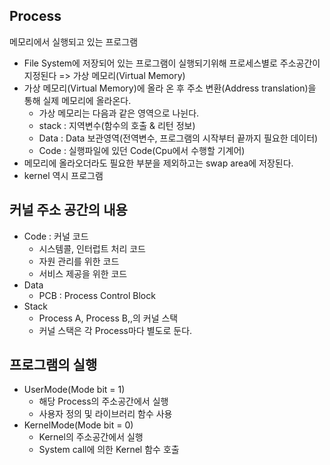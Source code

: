 ## Process
메모리에서 실행되고 있는 프로그램

- File System에 저장되어 있는 프로그램이 실행되기위해 프로세스별로 주소공간이 지정된다 => 가상 메모리(Virtual Memory)
- 가상 메모리(Virtual Memory)에 올라 온 후 주소 변환(Address translation)을 통해 실제 메모리에 올라온다. 
  - 가상 메모리는 다음과 같은 영역으로 나뉜다.
  - stack : 지역변수(함수의 호출 & 리턴 정보)
  - Data : Data 보관영역(전역변수, 프로그램의 시작부터 끝까지 필요한 데이터)
  - Code : 실행파일에 있던 Code(Cpu에서 수행할 기계어)
- 메모리에 올라오더라도 필요한 부분을 제외하고는 swap area에 저장된다.
- kernel 역시 프로그램

## 커널 주소 공간의 내용 
- Code : 커널 코드
  - 시스템콜, 인터럽트 처리 코드
  - 자원 관리를 위한 코드
  - 서비스 제공을 위한 코드
- Data 
  - PCB : Process Control Block
- Stack
  - Process A, Process B,,의 커널 스택
  - 커널 스택은 각 Process마다 별도로 둔다.


## 프로그램의 실행
- UserMode(Mode bit = 1)
  - 해당 Process의 주소공간에서 실행
  - 사용자 정의 및 라이브러리 함수 사용
- KernelMode(Mode bit = 0)
  - Kernel의 주소공간에서 실행
  - System call에 의한 Kernel 함수 호출
